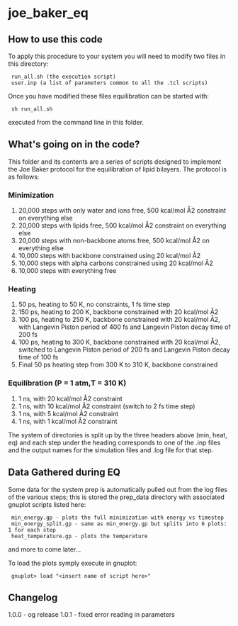 <!--
@Author: nfrazee and kbillings
@Date:   2019-04-11T16:05:31-04:00
@Last modified by:   nfrazee and kbillings
@Last modified time: 2019-04-11T16:05:52-04:00
-->
# joe_baker_eq

## How to use this code

To apply this procedure to your system you will need to modify two files in this directory:

     run_all.sh (the execution script)
     user.inp (a list of parameters common to all the .tcl scripts)

Once you have modified these files equilibration can be started with:

     sh run_all.sh

executed from the command line in this folder.

## What's going on in the code?

This folder and its contents are a series of scripts designed to implement the
Joe Baker protocol for the equilibration of lipid bilayers. The protocol is as
follows:


### Minimization
1. 20,000 steps with only water and ions free, 500 kcal/mol Å2 constraint on everything else
2. 20,000 steps with lipids free, 500 kcal/mol Å2 constraint on everything else
3. 20,000 steps with non-backbone atoms free, 500 kcal/mol Å2 on everything else
4. 10,000 steps with backbone constrained using 20 kcal/mol Å2
5. 10,000 steps with alpha carbons constrained using 20 kcal/mol Å2
6. 10,000 steps with everything free

### Heating
1. 50 ps, heating to 50 K, no constraints, 1 fs time step
2. 150 ps, heating to 200 K, backbone constrained with 20 kcal/mol Å2
3. 100 ps, heating to 250 K, backbone constrained with 20 kcal/mol Å2, with Langevin Piston period of 400 fs and Langevin Piston decay time of 200 fs
4. 100 ps, heating to 300 K, backbone constrained with 20 kcal/mol Å2, switched to Langevin Piston period of 200 fs and Langevin Piston decay time of 100 fs
5. Final 50 ps heating step from 300 K to 310 K, backbone constrained

### Equilibration (P = 1 atm,T = 310 K)
1. 1 ns, with 20 kcal/mol Å2 constraint
2. 1 ns, with 10 kcal/mol Å2 constraint (switch to 2 fs time step)
3. 1 ns, with 5 kcal/mol Å2 constraint
4. 1 ns, with 1 kcal/mol Å2 constraint



The system of directories is split up by the three headers above (min, heat, eq) and each step under the heading corresponds to one of the .inp files and the output names for the simulation files and .log file for that step.


## Data Gathered during EQ
Some data for the system prep is automatically pulled out from the log files of the various steps; this is stored the prep_data directory with associated gnuplot scripts listed here:

     min_energy.gp - plots the full minimization with energy vs timestep
     min_energy_split.gp - same as min_energy.gp but splits into 6 plots: 1 for each step
     heat_temperature.gp - plots the temperature
and more to come later...

To load the plots symply execute in gnuplot:

     gnuplot> load "<insert name of script here>"


## Changelog

1.0.0 - og release
1.0.1 - fixed error reading in parameters
